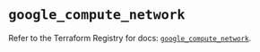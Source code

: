 # `google_compute_network`

Refer to the Terraform Registry for docs: [`google_compute_network`](https://registry.terraform.io/providers/hashicorp/google-beta/6.42.0/docs/resources/google_compute_network).
